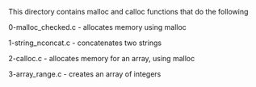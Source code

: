 This directory contains malloc and calloc functions that do the following

0-malloc_checked.c - allocates memory using malloc

1-string_nconcat.c - concatenates two strings

2-calloc.c - allocates memory for an array, using malloc

3-array_range.c - creates an array of integers
